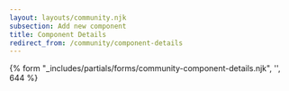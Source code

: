 ```yaml
---
layout: layouts/community.njk
subsection: Add new component
title: Component Details
redirect_from: /community/component-details
---
```


{% form "_includes/partials/forms/community-component-details.njk", '', 644 %}
